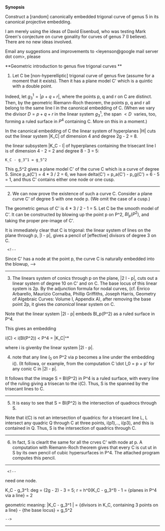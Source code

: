 
   <!-- Required extensions: mdx_math(enable_dollar_delimiter=1)  -->

**Synopsis**

Construct a [random] canonically embedded trigonal curve of genus 5 in
its canonical projective embedding.

I am merely using the ideas of David Eisenbud, who was testing Mark
Green's conjecture on curve gonality for curves of genus 7 (I
believe). There are no new ideas involved.  

Email any suggestions and improvements to <leyenson@google mail server dot com>, please

**Geometric introduction to genus five trigonal curves **


1. Let C be [non-hyperelliptic] trigonal  curve of genus five (assume for a moment that it
exists). Then it has a plane model C' which is a quintic with a double point.

Indeed, let $`g_3^1 = |p + q + r|`$, where the points p, q and r on C are distinct.
Then, by the geometric Riemann-Roch theorem, the points p, q and r 
all belong to the same line l in the canonical embedding of C. (When we vary the divisor
$D = p + q + r$ in the linear system $`g_3^1`$, the span $<D\>$ varies, too, forming a ruled surface
in $P^4$ containing C. More on this in a moment.)
  
In the canonical embedding of C the linear system of hyperplanes
|H| cuts out the linear system |K_C| of dimension 4 and degree 2g - 2 = 8.

the linear subsystem |K_C - l| of hyperplanes containing the 
trisecant line l is of dimension 4 - 2 = 2 and degree 8 - 3 = 5:

    K_C - g_3^1 = g_5^2

This g_5^2 gives a plane model C' of the curve C which is a curve of degree 5.
Since p_a(C') = 4 * 3 / 2 = 6, we have delta(C') = p_a(C') - p_g(C') = 
6 - 5 = 1, and thus C' contains either one node or one cusp.

---------------------------------------------------------------------

2. We can now prove the existence of such a curve C. Consider a plane curve C'
of degree 5 with one node p. (We omit the case of a cusp.)

The geometric genus of C' is 4 * 3 / 2 - 1 = 5. Let C be the smooth model of C'.
It can be constructed by blowing up the point p on P^2, $Bl_p(P^2)$, and taking the proper
pre-image of C'.

It is immediately clear that C is trigonal: the linear system of lines
on the plane through p, |l - p|, gives a pencil of [effective] divisors
of degree 3 on C.

     <!--
Since C' has a node at the point p, the curve C is naturally embedded into the
blowup, 
    -->

---------------------------------------------------------------------- 
3. The linears system of conics through p on the plane, |2 l - p|,
cuts out a linear system of degree 10 on C' and on C. The base locus of this linear 
system is 2p. By the adjunction formula for nodal curves, (cf. 
Enrico Arbarello, Maurizio Cornalba, Phillip Griffiths, Joseph Harris,
Geometry of Algebraic Curves: Volume I, Appendix A), after removing the base point 2p, 
it gives the _canonical_ linear system on C. 

Note that the linear system |2l - p| embeds Bl_p(P^2) as a ruled surface in P^4.

This gives an embedding

i(C) < i(Bl(P^2)) < P^4 = |K_C|^*

where i is givenby the linear system |2l - p|.

4. note that any line $l_0$ on P^2 via p becomes a line under the embedding
i(). (It followa, or example, from the computation C \dot l_0 = p + p' for
any conic C in |2l - p|.

It follows that the image S = Bl(P^2) in P^4  is a ruled surface, with every line 
of the ruling giving a trisecan to the i(C). Thus, S is the spanned by the trisecant lines
to C.

---------------------------------------------------------------------- 
5. It is easy to see that S = Bl(P^2) is the intersection of quadrocs through S.


Note that i(C) is not an intersection of quadrics: for a trisecant line L,
L intersect any quadric  Q through C at three points, i(p1),.., i(p3),
and this is contained in Q. Thus, S is the intersection of quadrics through
C.


---------------------------------------------------------------------- 

6. In fact, S is clearlt the same for all the crves C' with node
at p. A computation with Riemann-Roch theorem gives that every C is cut ut in S
by its own pencil of cubic hypersurfaces in P^4. The attached program computes this pencil.


---------------------------------------------------------------------- 

     <!--
need one node.

K_C - g_3^1:
      deg = (2g - 2) - 3 = 5;
      r = h^0(K_C - g_3^1) - 1 = {planes in P^4 via a line} = 2

geometric meaning: 
    |K_C - g_3^1 | = {divisors in K_C, containing 3 points on a line} - {the base locus} = g_5^2

    -->

---------------------------------------------------------------------- 
